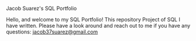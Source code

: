Jacob Suarez's SQL Portfolio

Hello, and welcome to my SQL Portfolio! This repository Project of SQL I have written. Please have a look around and reach out to me if you have any questions: jacob37suarez@gmail.com
